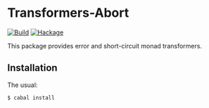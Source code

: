 Transformers-Abort
==================

[![Build](https://github.com/mvv/transformers-abort/actions/workflows/ci.yml/badge.svg)](https://github.com/mvv/transformers-abort/actions/workflows/ci.yml) [![Hackage](https://img.shields.io/hackage/v/transformers-abort.svg)](http://hackage.haskell.org/package/transformers-abort)

This package provides error and short-circuit monad transformers.

Installation
------------
The usual:

	$ cabal install

